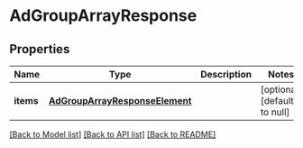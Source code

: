 # AdGroupArrayResponse

## Properties
Name | Type | Description | Notes
------------ | ------------- | ------------- | -------------
**items** | [**AdGroupArrayResponseElement**](AdGroupArrayResponseElement.md) |  | [optional] [default to null]

[[Back to Model list]](../README.md#documentation-for-models) [[Back to API list]](../README.md#documentation-for-api-endpoints) [[Back to README]](../README.md)


